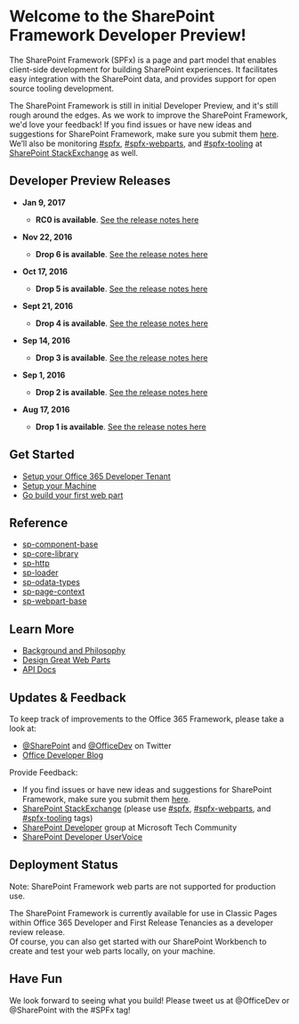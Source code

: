 # Welcome to the SharePoint Framework Developer Preview!

The SharePoint Framework (SPFx) is a page and part model that enables client-side development for building SharePoint experiences. It facilitates easy integration with the SharePoint data, and provides support for open source tooling development.

The SharePoint Framework is still in initial Developer Preview, and it's still rough around the edges.  As we work to improve the SharePoint Framework, we'd love your feedback!  If you find issues or have new ideas and suggestions for SharePoint Framework, make sure you submit them [here](https://github.com/SharePoint/sp-dev-docs/issues). We’ll also be monitoring [#spfx](http://sharepoint.stackexchange.com/tags/spfx/), [#spfx-webparts](http://sharepoint.stackexchange.com/tags/spfx-webparts/), and [#spfx-tooling](http://sharepoint.stackexchange.com/tags/spfx-tooling/) at [SharePoint StackExchange](http://sharepoint.stackexchange.com/) as well.

## Developer Preview Releases

* **Jan 9, 2017**
   *  **RC0 is available**.  [See the release notes here](https://github.com/SharePoint/sp-dev-docs/wiki/Release-Notes-RC0)

* **Nov 22, 2016**
   *  **Drop 6 is available**.  [See the release notes here](https://github.com/SharePoint/sp-dev-docs/wiki/Release-Notes-Drop-6)

* **Oct 17, 2016**
   *  **Drop 5 is available**.  [See the release notes here](https://github.com/SharePoint/sp-dev-docs/wiki/Release-Notes-Drop-5)

* **Sept 21, 2016**
   *  **Drop 4 is available**.  [See the release notes here](https://github.com/SharePoint/sp-dev-docs/wiki/Release-Notes-Drop-4-and-MDL2)

* **Sep 14, 2016**
   *  **Drop 3 is available**.  [See the release notes here](https://github.com/SharePoint/sp-dev-docs/wiki/Release-Notes-Drop-3)
   
* **Sep 1, 2016**
   * **Drop 2 is available**.  [See the release notes here](https://github.com/SharePoint/sp-dev-docs/wiki/Release-Notes-Drop-2)

* **Aug 17, 2016**
   * **Drop 1 is available**.  [See the release notes here](https://github.com/SharePoint/sp-dev-docs/wiki/Drop-1)
   
## Get Started

* [Setup your Office 365 Developer Tenant](http://dev.office.com/sharepoint/docs/spfx/set-up-your-developer-tenant)
* [Setup your Machine](http://dev.office.com/sharepoint/docs/spfx/set-up-your-development-environment)
* [Go build your first web part](http://dev.office.com/sharepoint/docs/spfx/web-parts/get-started/build-a-hello-world-web-part)

## Reference
* [sp-component-base](reference/spdx/sp-component-base-module.md)
* [sp-core-library](reference/spdx/sp-core-library-module.md)
* [sp-http](reference/spdx/sp-http-module.md)
* [sp-loader](reference/spdx/sp-loader-module.md)
* [sp-odata-types](reference/spdx/sp-odata-types-module.md)
* [sp-page-context](reference/spdx/sp-page-context-module.md)
* [sp-webpart-base](reference/spdx/sp-webpart-base-module.md)



## Learn More

* [Background and Philosophy](http://dev.office.com/sharepoint/docs/spfx/sharepoint-framework-overview)
* [Design Great Web Parts](http://dev.office.com/sharepoint/docs/spfx/web-parts/basics/design-considerations-for-web-parts)
* [API Docs](https://sharepoint.github.io/)

## Updates & Feedback

To keep track of improvements to the Office 365 Framework, please take a look at:

* [@SharePoint](https://twitter.com/sharepoint) and [@OfficeDev](https://twitter.com/officedev) on Twitter
* [Office Developer Blog](http://dev.office.com/blogs)

Provide Feedback:

* If you find issues or have new ideas and suggestions for SharePoint Framework, make sure you submit them [here](https://github.com/SharePoint/sp-dev-docs/issues).
* [SharePoint StackExchange](http://sharepoint.stackexchange.com/) (please use [#spfx](http://sharepoint.stackexchange.com/tags/spfx/), [#spfx-webparts](http://sharepoint.stackexchange.com/tags/spfx-webparts/), and [#spfx-tooling](http://sharepoint.stackexchange.com/tags/spfx-tooling/) tags)
* [SharePoint Developer](https://techcommunity.microsoft.com/t5/SharePoint-Developer/bd-p/SharePointDev) group at Microsoft Tech Community
* [SharePoint Developer UserVoice](https://sharepoint.uservoice.com/forums/329220-sharepoint-dev-platform)

## Deployment Status

Note: SharePoint Framework web parts are not supported for production use.

The SharePoint Framework is currently available for use in Classic Pages within Office 365 Developer  and First Release Tenancies as a developer review release.		
Of course, you can also get started with our SharePoint Workbench to create and test your web parts locally, on your machine.

## Have Fun

We look forward to seeing what you build! Please tweet us at @OfficeDev or @SharePoint with the #SPFx tag!
